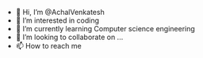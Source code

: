 - 👋 Hi, I’m @AchalVenkatesh
- 👀 I’m interested in coding
- 🌱 I’m currently learning Computer science engineering
- 💞️ I’m looking to collaborate on ...
- 📫 How to reach me 

<!---
AchalVenkatesh/AchalVenkatesh is a ✨ special ✨ repository because its `README.md` (this file) appears on your GitHub profile.
You can click the Preview link to take a look at your changes.
--->
